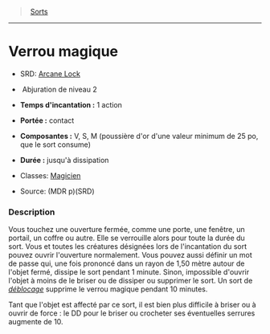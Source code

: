 ﻿---
!SpellHD
Level: 2
Type: Abjuration
CastingTime: 1 action
Range: contact
Components: V, S, M (poussière d'or d'une valeur minimum de 25 po, que le sort consume)
Duration: jusqu'à dissipation
Classes: '[Magicien](hd_wizard.md)'
Id: spells_hd.md#verrou-magique
ParentLink: spells_hd.md#sorts
Name: Verrou magique
ParentName: Sorts
NameLevel: 1
AltName: '[Arcane Lock](srd_spells_arcane_lock.md)'
Source: (MDR p)(SRD)
---
> [Sorts](hd_spells.md)

---

# Verrou magique

- SRD: [Arcane Lock](srd_spells_arcane_lock.md)

-  Abjuration de niveau 2

- **Temps d'incantation :** 1 action

- **Portée :** contact

- **Composantes :** V, S, M (poussière d'or d'une valeur minimum de 25 po, que le sort consume)

- **Durée :** jusqu'à dissipation

- Classes: [Magicien](hd_wizard.md)

- Source: (MDR p)(SRD)

### Description

Vous touchez une ouverture fermée, comme une porte, une fenêtre, un portail, un coffre ou autre. Elle se verrouille alors pour toute la durée du sort. Vous et toutes les créatures désignées lors de l'incantation du sort pouvez ouvrir l'ouverture normalement. Vous pouvez aussi définir un mot de passe qui, une fois prononcé dans un rayon de 1,50 mètre autour de l'objet fermé, dissipe le sort pendant 1 minute. Sinon, impossible d'ouvrir l'objet à moins de le briser ou de dissiper ou supprimer le sort. Un sort de _[déblocage](hd_spells_deblocage.md)_ supprime le verrou magique pendant 10 minutes.

Tant que l'objet est affecté par ce sort, il est bien plus difficile à briser ou à ouvrir de force : le DD pour le briser ou crocheter ses éventuelles serrures augmente de 10.

